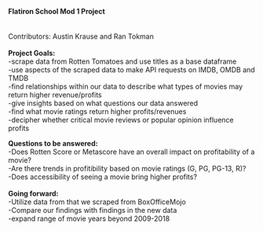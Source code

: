 <b>Flatiron School Mod 1 Project</b><br>
<br>
<br>
Contributors: Austin Krause and Ran Tokman<br>
<br>
<b>Project Goals:</b><br>
  -scrape data from Rotten Tomatoes and use titles as a base dataframe<br>
  -use aspects of the scraped data to make API requests on IMDB, OMDB and TMDB<br>
  -find relationships within our data to describe what types of movies may return higher revenue/profits<br>
  -give insights based on what questions our data answered<br>
  -find what movie ratings return higher profits/revenues<br>
  -decipher whether critical movie reviews or popular opinion influence profits<br>

<b>Questions to be answered:</b><br>
  -Does Rotten Score or Metascore have an overall impact on profitability of a movie?<br>
  -Are there trends in profitibility based on movie ratings (G, PG, PG-13, R)? <br>
  -Does accessibility of seeing a movie bring higher profits?<br>
  <br>
<b>Going forward:</b><br>
  -Utilize data from that we scraped from BoxOfficeMojo<br>
  -Compare our findings with findings in the new data<br>
  -expand range of movie years beyond 2009-2018<br>

